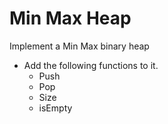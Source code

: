 # Min Max Heap

Implement a Min Max binary heap 
 - Add the following functions to it.
    - Push 
    - Pop
    - Size
    - isEmpty
    